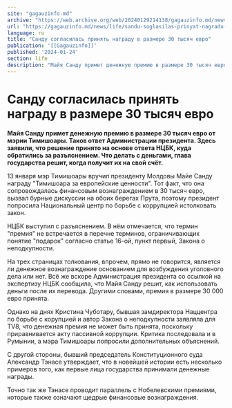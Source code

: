 ```yaml
---
site: "gagauzinfo.md"
archive: "https://web.archive.org/web/20240129214138/gagauzinfo.md/news/life/sandu-soglasilas-prinyat-nagradu-v-razmere-30-tisyach-evro"
url: "https://gagauzinfo.md/news/life/sandu-soglasilas-prinyat-nagradu-v-razmere-30-tisyach-evro"
language: ru
title: "Санду согласилась принять награду в размере 30 тысяч евро"
publication: '[[Gagauzinfo]]'
published: '2024-01-24'
section: life
description: "Майя Санду примет денежную премию в размере 30 тысяч евро от мэрии Тимишоары. Таков ответ Администрации президента. Здесь заявили, что решение принято на основе ответа НЦБК, куда обратились за разъяснением. Что делать с деньгами, глава государства решит, когда получит их на свой счёт."
---
```


# Санду согласилась принять награду в размере 30 тысяч евро

**Майя Санду примет денежную премию в размере 30 тысяч евро от мэрии Тимишоары. Таков ответ Администрации президента. Здесь заявили, что решение принято на основе ответа НЦБК, куда обратились за разъяснением. Что делать с деньгами, глава государства решит, когда получит их на свой счёт.**

13 января мэр Тимишоары вручил президенту Молдовы Майе Санду награду "Тимишоара за европейские ценности". Тот факт, что она сопровождалась финансовым вознаграждением в 30 тысяч евро, вызвал бурные дискуссии на обоих берегах Прута, поэтому президент попросила Национальный центр по борьбе с коррупцией истолковать закон.

НЦБК выступил с разъяснением. В нём отмечается, что термин "премия" не встречается в перечне терминов, ограничивающих понятие "подарок" согласно статье 16-ой, пункт первый, Закона о неподкупности.

На трех страницах толкования, впрочем, прямо не говорится, является ли денежное вознаграждение основанием для возбуждения уголовного дела или нет. Всё же вскоре Администрация президента со ссылкой на экспертизу НЦБК сообщила, что Майя Санду решит, как использовать деньги после их перевода. Другими словами, премия в размере 30 000 евро принята.

Однако на днях Кристина Чуботару, бывшая замдиректора Наццентра по борьбе с корупцией и автор Закона о неподкупности заявляла для TV8, что денежная премия не может быть принята, поскольку приравнивается акту пассивной коррупции. Критика последовала и в Румынии, а мэра Тимишоары попросили дополнительных объяснений.

С другой стороны, бывший председатель Конституционного суда Александр Тэнасе утверждает, что в новейшей истории есть несколько примеров того, как первые лица государства принимали денежные награды.

Точно так же Тэнасе проводит параллель с Нобелевскими премиями, которые также означают щедрые финансовые вознаграждения.